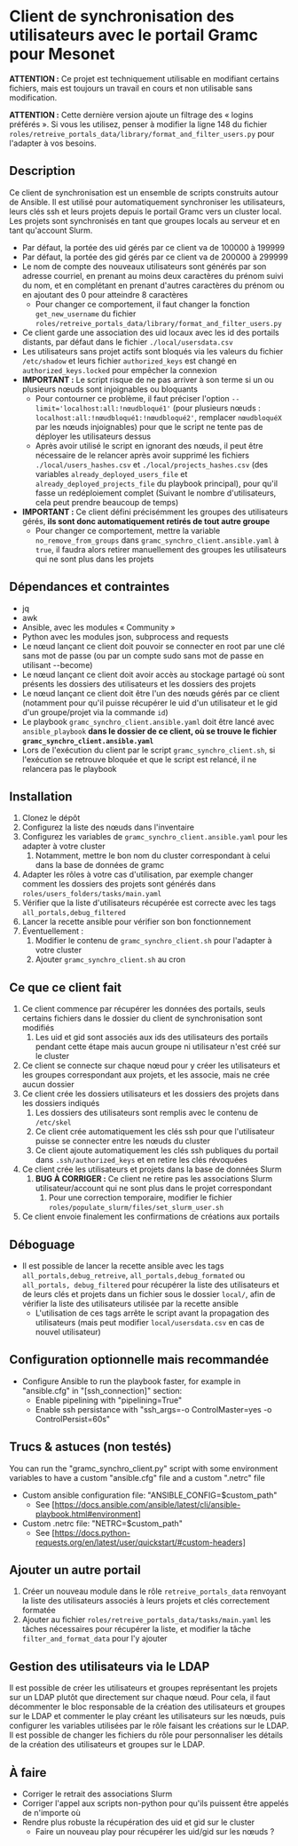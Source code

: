 Client de synchronisation des utilisateurs avec le portail Gramc pour Mesonet
=============================================================================

**ATTENTION :** Ce projet est techniquement utilisable en modifiant certains fichiers, mais est toujours un travail en cours et non utilisable sans modification.

**ATTENTION :** Cette dernière version ajoute un filtrage des « logins préférés ». Si vous les utilisez, penser à modifier la ligne 148 du fichier `roles/retreive_portals_data/library/format_and_filter_users.py` pour l'adapter à vos besoins.

Description
-----------

Ce client de synchronisation est un ensemble de scripts construits autour de Ansible. Il est utilisé pour automatiquement synchroniser les utilisateurs, leurs clés ssh et leurs projets depuis le portail Gramc vers un cluster local. Les projets sont synchronisés en tant que groupes locals au serveur et en tant qu'account Slurm.

- Par défaut, la portée des uid gérés par ce client va de 100000 à 199999
- Par défaut, la portée des gid gérés par ce client va de 200000 à 299999
- Le nom de compte des nouveaux utilisateurs sont générés par son adresse courriel, en prenant au moins deux caractères du prénom suivi du nom, et en complétant en prenant d'autres caractères du prénom ou en ajoutant des 0 pour atteindre 8 caractères
    - Pour changer ce comportement, il faut changer la fonction `get_new_username` du fichier `roles/retreive_portals_data/library/format_and_filter_users.py`
- Ce client garde une association des uid locaux avec les id des portails distants, par défaut dans le fichier `./local/usersdata.csv`
- Les utilisateurs sans projet actifs sont bloqués via les valeurs du fichier `/etc/shadow` et leurs fichier `authorized_keys` est changé en `authorized_keys.locked` pour empêcher la connexion
- **IMPORTANT :** Le script risque de ne pas arriver à son terme si un ou plusieurs nœuds sont injoignables ou bloquants
    - Pour contourner ce problème, il faut préciser l'option `--limit='localhost:all:!nœudbloqué1'` (pour plusieurs nœuds : `localhost:all:!nœudbloqué1:!nœudbloqué2'`, remplacer `nœudbloquéX` par les nœuds injoignables) pour que le script ne tente pas de déployer les utilisateurs dessus
    - Après avoir utilisé le script en ignorant des nœuds, il peut être nécessaire de le relancer après avoir supprimé les fichiers `./local/users_hashes.csv` et `./local/projects_hashes.csv` (des variables `already_deployed_users_file` et `already_deployed_projects_file` du playbook principal), pour qu'il fasse un redéploiement complet (Suivant le nombre d'utilisateurs, cela peut prendre beaucoup de temps)
- **IMPORTANT :** Ce client défini précisémment les groupes des utilisateurs gérés, **ils sont donc automatiquement retirés de tout autre groupe**
    - Pour changer ce comportement, mettre la variable `no_remove_from_groups` dans `gramc_synchro_client.ansible.yaml` à `true`, il faudra alors retirer manuellement des groupes les utilisateurs qui ne sont plus dans les projets

Dépendances et contraintes
--------------------------

- jq
- awk
- Ansible, avec les modules « Community »
- Python avec les modules json, subprocess and requests
- Le nœud lançant ce client doit pouvoir se connecter en root par une clé sans mot de passe (ou par un compte sudo sans mot de passe en utilisant --become)
- Le nœud lançant ce client doit avoir accès au stockage partagé où sont présents les dossiers des utilisateurs et les dossiers des projets
- Le nœud lançant ce client doit être l'un des nœuds gérés par ce client (notamment pour qu'il puisse récupérer le uid d'un utilisateur et le gid d'un groupe/projet via la commande `id`)
- Le playbook `gramc_synchro_client.ansible.yaml` doit être lancé avec `ansible_playbook` **dans le dossier de ce client, où se trouve le fichier `gramc_synchro_client.ansible.yaml`**
- Lors de l'exécution du client par le script `gramc_synchro_client.sh`, si l'exécution se retrouve bloquée et que le script est relancé, il ne relancera pas le playbook

Installation
------------

1. Clonez le dépôt
2. Configurez la liste des nœuds dans l'inventaire
3. Configurez les variables de `gramc_synchro_client.ansible.yaml` pour les adapter à votre cluster
    1. Notamment, mettre le bon nom du cluster correspondant à celui dans la base de données de gramc
4. Adapter les rôles à votre cas d'utilisation, par exemple changer comment les dossiers des projets sont générés dans `roles/users_folders/tasks/main.yaml`
5. Vérifier que la liste d'utilisateurs récupérée est correcte avec les tags `all_portals,debug_filtered`
6. Lancer la recette ansible pour vérifier son bon fonctionnement
7. Éventuellement :
    1. Modifier le contenu de `gramc_synchro_client.sh` pour l'adapter à votre cluster
    2. Ajouter `gramc_synchro_client.sh` au cron

Ce que ce client fait
---------------------

1. Ce client commence par récupérer les données des portails, seuls certains fichiers dans le dossier du client de synchronisation sont modifiés
    1. Les uid et gid sont associés aux ids des utilisateurs des portails pendant cette étape mais aucun groupe ni utilisateur n'est créé sur le cluster
2. Ce client se connecte sur chaque nœud pour y créer les utilisateurs et les groupes correspondant aux projets, et les associe, mais ne crée aucun dossier
3. Ce client crée les dossiers utilisateurs et les dossiers des projets dans les dossiers indiqués
    1. Les dossiers des utilisateurs sont remplis avec le contenu de `/etc/skel`
    2. Ce client crée automatiquement les clés ssh pour que l'utilisateur puisse se connecter entre les nœuds du cluster
    3. Ce client ajoute automatiquement les clés ssh publiques du portail dans `.ssh/authorized_keys` et en retire les clés révoquées
4. Ce client crée les utilisateurs et projets dans la base de données Slurm
    1. **BUG À CORRIGER :** Ce client ne retire pas les associations Slurm utilisateur/account qui ne sont plus dans le projet correspondant
        1. Pour une correction temporaire, modifier le fichier `roles/populate_slurm/files/set_slurm_user.sh`
5. Ce client envoie finalement les confirmations de créations aux portails

Déboguage
---------

- Il est possible de lancer la recette ansible avec les tags `all_portals,debug_retreive`, `all_portals,debug_formated` ou `all_portals, debug_filtered` pour récupérer la liste des utilisateurs et de leurs clés et projets dans un fichier sous le dossier `local/`, afin de vérifier la liste des utilisateurs utilisée par la recette ansible
    - L'utilisation de ces tags arrête le script avant la propagation des utilisateurs (mais peut modifier `local/usersdata.csv` en cas de nouvel utilisateur)

Configuration optionnelle mais recommandée
------------------------------------------

- Configure Ansible to run the playbook faster, for example in "ansible.cfg" in "\[ssh\_connection\]" section:
  - Enable pipelining with "pipelining=True"
  - Enable ssh persistance with "ssh\_args=-o ControlMaster=yes -o ControlPersist=60s"

Trucs & astuces (non testés)
----------------------------

You can run the "gramc\_synchro\_client.py" script with some environment variables to have a custom "ansible.cfg" file and a custom ".netrc" file

- Custom ansible configuration file: "ANSIBLE\_CONFIG=$custom\_path"
  - See [https://docs.ansible.com/ansible/latest/cli/ansible-playbook.html#environment]
- Custom .netrc file: "NETRC=$custom\_path"
  - See [https://docs.python-requests.org/en/latest/user/quickstart/#custom-headers]

Ajouter un autre portail
------------------------

1. Créer un nouveau module dans le rôle `retreive_portals_data` renvoyant la liste des utilisateurs associés à leurs projets et clés correctement formatée
2. Ajouter au fichier `roles/retreive_portals_data/tasks/main.yaml` les tâches nécessaires pour récupérer la liste, et modifier la tâche `filter_and_format_data` pour l'y ajouter

Gestion des utilisateurs via le LDAP
------------------------------------

Il est possible de créer les utilisateurs et groupes représentant les projets sur un LDAP plutôt que directement sur chaque nœud. Pour cela, il faut décommenter le bloc responsable de la création des utilisateurs et groupes sur le LDAP et commenter le play créant les utilisateurs sur les nœuds, puis configurer les variables utilisées par le rôle faisant les créations sur le LDAP. Il est possible de changer les fichiers du rôle pour personnaliser les détails de la création des utilisateurs et groupes sur le LDAP.

À faire
-------

- Corriger le retrait des associations Slurm
- Corriger l'appel aux scripts non-python pour qu'ils puissent être appelés de n'importe où
- Rendre plus robuste la récupération des uid et gid sur le cluster
    - Faire un nouveau play pour récupérer les uid/gid sur les nœuds ?

